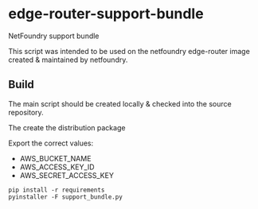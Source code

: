 # edge-router-support-bundle

NetFoundry support bundle

  This script was intended to be used on the 
  netfoundry edge-router image created &
  maintained by netfoundry.

## Build

The main script should be created locally & checked into the source repository.

The create the distribution package

Export the correct values:
* AWS_BUCKET_NAME
* AWS_ACCESS_KEY_ID
* AWS_SECRET_ACCESS_KEY

```
pip install -r requirements
pyinstaller -F support_bundle.py
```

